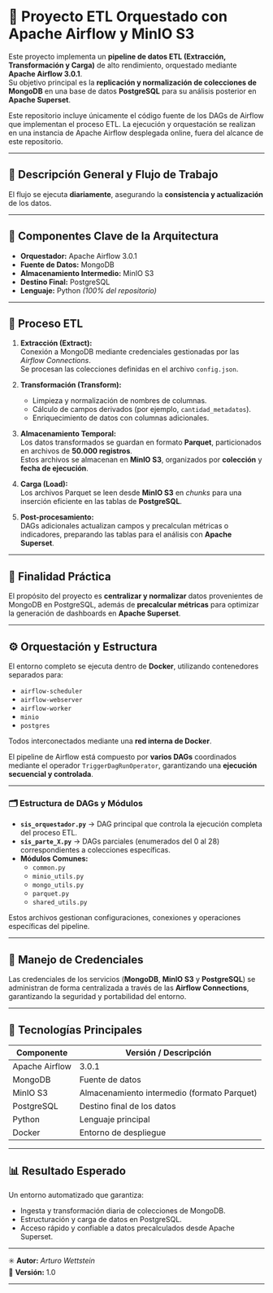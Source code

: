# 🚀 Proyecto ETL Orquestado con Apache Airflow y MinIO S3

Este proyecto implementa un **pipeline de datos ETL (Extracción, Transformación y Carga)** de alto rendimiento, orquestado mediante **Apache Airflow 3.0.1**.  
Su objetivo principal es la **replicación y normalización de colecciones de MongoDB** en una base de datos **PostgreSQL** para su análisis posterior en **Apache Superset**.

Este repositorio incluye únicamente el código fuente de los DAGs de Airflow que implementan el proceso ETL. La ejecución y orquestación se realizan en una instancia de Apache Airflow desplegada online, fuera del alcance de este repositorio. 

---

## 🧭 Descripción General y Flujo de Trabajo

El flujo se ejecuta **diariamente**, asegurando la **consistencia y actualización** de los datos.

---

## 🧩 Componentes Clave de la Arquitectura

- **Orquestador:** Apache Airflow 3.0.1  
- **Fuente de Datos:** MongoDB  
- **Almacenamiento Intermedio:** MinIO S3   
- **Destino Final:** PostgreSQL  
- **Lenguaje:** Python *(100% del repositorio)*  

---

## 🔄 Proceso ETL

1. **Extracción (Extract):**  
   Conexión a MongoDB mediante credenciales gestionadas por las *Airflow Connections*.  
   Se procesan las colecciones definidas en el archivo `config.json`.

2. **Transformación (Transform):**  
   - Limpieza y normalización de nombres de columnas.  
   - Cálculo de campos derivados (por ejemplo, `cantidad_metadatos`).  
   - Enriquecimiento de datos con columnas adicionales.

3. **Almacenamiento Temporal:**  
   Los datos transformados se guardan en formato **Parquet**, particionados en archivos de **50.000 registros**.  
   Estos archivos se almacenan en **MinIO S3**, organizados por **colección** y **fecha de ejecución**.

4. **Carga (Load):**  
   Los archivos Parquet se leen desde **MinIO S3** en *chunks* para una inserción eficiente en las tablas de **PostgreSQL**.

5. **Post-procesamiento:**  
   DAGs adicionales actualizan campos y precalculan métricas o indicadores, preparando las tablas para el análisis con **Apache Superset**.

---

## 🎯 Finalidad Práctica

El propósito del proyecto es **centralizar y normalizar** datos provenientes de MongoDB en PostgreSQL, además de **precalcular métricas** para optimizar la generación de dashboards en **Apache Superset**.

---

## ⚙️ Orquestación y Estructura

El entorno completo se ejecuta dentro de **Docker**, utilizando contenedores separados para:

- `airflow-scheduler`
- `airflow-webserver`
- `airflow-worker`
- `minio`
- `postgres`

Todos interconectados mediante una **red interna de Docker**.

El pipeline de Airflow está compuesto por **varios DAGs** coordinados mediante el operador `TriggerDagRunOperator`, garantizando una **ejecución secuencial y controlada**.

---

### 🗂️ Estructura de DAGs y Módulos

- **`sis_orquestador.py`** → DAG principal que controla la ejecución completa del proceso ETL.  
- **`sis_parte_X.py`** → DAGs parciales (enumerados del 0 al 28) correspondientes a colecciones específicas.  
- **Módulos Comunes:**  
  - `common.py`  
  - `minio_utils.py`  
  - `mongo_utils.py`  
  - `parquet.py`  
  - `shared_utils.py`  

Estos archivos gestionan configuraciones, conexiones y operaciones específicas del pipeline.

---

## 🔐 Manejo de Credenciales

Las credenciales de los servicios (**MongoDB**, **MinIO S3** y **PostgreSQL**) se administran de forma centralizada a través de las **Airflow Connections**, garantizando la seguridad y portabilidad del entorno.

---

## 🧱 Tecnologías Principales

| Componente | Versión / Descripción |
|-------------|-----------------------|
| Apache Airflow | 3.0.1 |
| MongoDB | Fuente de datos |
| MinIO S3 | Almacenamiento intermedio (formato Parquet) |
| PostgreSQL | Destino final de los datos |
| Python | Lenguaje principal |
| Docker | Entorno de despliegue |

---

## 📊 Resultado Esperado

Un entorno automatizado que garantiza:

- Ingesta y transformación diaria de colecciones de MongoDB.  
- Estructuración y carga de datos en PostgreSQL.  
- Acceso rápido y confiable a datos precalculados desde Apache Superset.  

---

✳️ **Autor:** *Arturo Wettstein*  
📅 **Versión:** 1.0  

---
